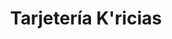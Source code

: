 ---
title: "Tarjetería K'ricias"
url: /cariamanga/tarjeteria-kricias/
shop: tienda de variedades
---